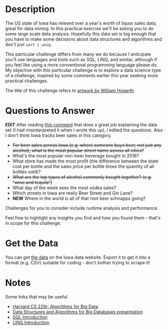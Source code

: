 # Description

The US state of Iowa has relesed over a year's worth of liquor sales data, great for data mining. In this practical exercise we'll be asking you to do some large scale data analysis. Hopefully this data set is big enough that you have to make some decisions about data structures and algorithms and don't just `sort | uniq`. 

This particular challenge differs from many we do because I anticipate you'll use languages and tools such as SQL, LINQ, and similar, although if you feel like using a more conventional programming language please do. My objective with this particular challenge is to explore a data science type of a challenge, inspired by some comments earlier this year seeking more practical challenges. 

The title of this challenge refers to [artwork by William Hogarth](https://en.wikipedia.org/wiki/Beer_Street_and_Gin_Lane).

# Questions to Answer

**EDIT** After reading [this comment](https://www.reddit.com/r/dailyprogrammer/comments/72s7xp/20170927_challenge_333_intermediate_beer_street/dnkzeff/?utm_content=permalink&utm_medium=front&utm_source=reddit&utm_name=dailyprogrammer) that does a great job explaining the data set (I had misinterpreted it when I wrote this up), i edited the questions. Also I don't think Iowa tracks beer sales in this category. 

* ~~For beer sales across Iowa (e.g. where someone buys beer, not just any alcohol), what is the most popular street name across all cities?~~
* What's the most popular non-beer beverage bought in 2016? 
* What store has made the most profit (the difference between the state cost per bottle and the sales price per bottle times the quantity of all bottles sold)? 
* ~~What are the top types of alcohol commonly bought together? (e.g. "wine and tequila")~~
* What day of the week sees the most vodka sales?
* Which streets in Iowa are really Beer Street and Gin Lane?
* **NEW** Where in the world is all of that root beer schnapps going?

Challenges for you to consider include runtime analysis and performance. 

Feel free to highlight any insights you find and how you found them - that's in scope for this challenge.

# Get the Data

You can get [the data](https://data.iowa.gov/Economy/Iowa-Liquor-Sales/m3tr-qhgy) on the Iowa data website. Export it to get it into a format (e.g. CSV) suitable for coding - don't bother trying to scrape it!

# Notes

Some links that may be useful

* [Harvard CS 229r: Algorithms for Big Data](http://people.seas.harvard.edu/~minilek/cs229r/) 
* [Data Structures and Algorithms for Big Databases presentation](http://www.slideshare.net/omnidba/data-structures-and-algorithms-for-big-databases)
* [SQL Introduction](https://www.w3schools.com/sql/sql_intro.asp)
* [LINQ Introduction](http://csharp-station.com/Tutorial/Linq/Lesson01)